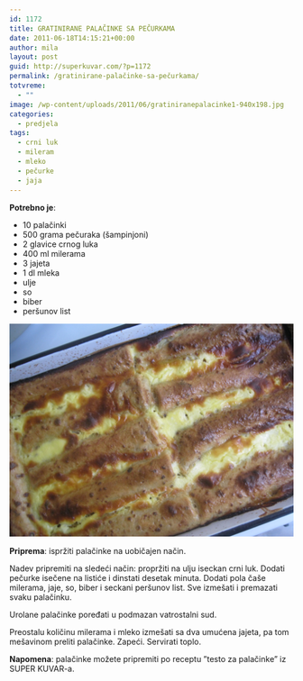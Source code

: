 ```yaml
---
id: 1172
title: GRATINIRANE PALAČINKE SA PEČURKAMA
date: 2011-06-18T14:15:21+00:00
author: mila
layout: post
guid: http://superkuvar.com/?p=1172
permalink: /gratinirane-palačinke-sa-pečurkama/
totvreme:
  - ""
image: /wp-content/uploads/2011/06/gratiniranepalacinke1-940x198.jpg
categories:
  - predjela
tags:
  - crni luk
  - mileram
  - mleko
  - pečurke
  - jaja
---
```

**Potrebno je**:

  * 10 palačinki
  * 500 grama pečuraka (šampinjoni)
  * 2 glavice crnog luka
  * 400 ml milerama
  * 3 jajeta
  * 1 dl mleka
  * ulje
  * so
  * biber
  * peršunov list

![GRATINIRANE PALAČINKE SA PEČURKAMA](/wp-content/uploads/2011/06/gratiniranepalacinke1.jpg)

**Priprema**: ispržiti palačinke na uobičajen način.

Nadev pripremiti na sledeći način: propržiti na ulju iseckan crni luk. Dodati pečurke isečene na listiće i dinstati desetak minuta. Dodati pola čaše milerama, jaje, so, biber i seckani peršunov list. Sve izmešati i premazati svaku palačinku.

Urolane palačinke poređati u podmazan vatrostalni sud.

Preostalu količinu milerama i mleko izmešati sa dva umućena jajeta, pa tom mešavinom preliti palačinke. Zapeći. Servirati toplo.

**Napomena**:   palačinke možete pripremiti po receptu &#8221;testo za palačinke&#8221; iz SUPER KUVAR-a.